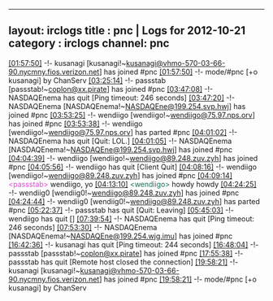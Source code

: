 
---
layout: irclogs
title : pnc | Logs for 2012-10-21
category : irclogs
channel: pnc
---
<a href="#01:57:50" name="01:57:50" class="time">[01:57:50]</a> -!- <span class="join">kusanagi</span> [kusanagi!~kusanagi@vhmo-570-03-66-90.nycmny.fios.verizon.net] has joined #pnc
<a href="#01:57:50" name="01:57:50" class="time">[01:57:50]</a> -!- mode/<span class="mode">#pnc</span> [+o kusanagi] by ChanServ
<a href="#03:25:14" name="03:25:14" class="time">[03:25:14]</a> -!- <span class="join">passstab</span> [passstab!~coplon@xx.pirate] has joined #pnc
<a href="#03:47:08" name="03:47:08" class="time">[03:47:08]</a> -!- <span class="quit">NASDAQEnema</span> has quit [Ping timeout: 246 seconds]
<a href="#03:47:20" name="03:47:20" class="time">[03:47:20]</a> -!- <span class="join">NASDAQEnema</span> [NASDAQEnema!~NASDAQEne@199.254.svp.hwj] has joined #pnc
<a href="#03:53:25" name="03:53:25" class="time">[03:53:25]</a> -!- <span class="join">wendiigo</span> [wendiigo!~wendiigo@75.97.nps.orv] has joined #pnc
<a href="#03:53:38" name="03:53:38" class="time">[03:53:38]</a> -!- <span class="part">wendiigo</span> [wendiigo!~wendiigo@75.97.nps.orv] has parted #pnc
<a href="#04:01:02" name="04:01:02" class="time">[04:01:02]</a> -!- <span class="quit">NASDAQEnema</span> has quit [Quit: LOL.]
<a href="#04:01:05" name="04:01:05" class="time">[04:01:05]</a> -!- <span class="join">NASDAQEnema</span> [NASDAQEnema!~NASDAQEne@199.254.svp.hwj] has joined #pnc
<a href="#04:04:39" name="04:04:39" class="time">[04:04:39]</a> -!- <span class="join">wendiigo</span> [wendiigo!~wendiigo@89.248.zuv.zyh] has joined #pnc
<a href="#04:05:56" name="04:05:56" class="time">[04:05:56]</a> -!- <span class="quit">wendiigo</span> has quit [Client Quit]
<a href="#04:08:16" name="04:08:16" class="time">[04:08:16]</a> -!- <span class="join">wendiigo</span> [wendiigo!~wendiigo@89.248.zuv.zyh] has joined #pnc
<a href="#04:09:14" name="04:09:14" class="time">[04:09:14]</a> <span class="person" style="color:#dc45d1">&lt;passstab&gt;</span> wendiigo, yo
<a href="#04:13:10" name="04:13:10" class="time">[04:13:10]</a> <span class="person" style="color:#167058">&lt;wendiigo&gt;</span> howdy howdy
<a href="#04:24:25" name="04:24:25" class="time">[04:24:25]</a> -!- <span class="join">wendiig0</span> [wendiig0!~wendiigo@89.248.zuv.zyh] has joined #pnc
<a href="#04:24:44" name="04:24:44" class="time">[04:24:44]</a> -!- <span class="part">wendiig0</span> [wendiig0!~wendiigo@89.248.zuv.zyh] has parted #pnc
<a href="#05:22:37" name="05:22:37" class="time">[05:22:37]</a> -!- <span class="quit">passstab</span> has quit [Quit: Leaving]
<a href="#05:45:03" name="05:45:03" class="time">[05:45:03]</a> -!- <span class="quit">wendiigo</span> has quit []
<a href="#07:39:54" name="07:39:54" class="time">[07:39:54]</a> -!- <span class="quit">NASDAQEnema</span> has quit [Ping timeout: 246 seconds]
<a href="#07:53:30" name="07:53:30" class="time">[07:53:30]</a> -!- <span class="join">NASDAQEnema</span> [NASDAQEnema!~NASDAQEne@199.254.wjg.imu] has joined #pnc
<a href="#16:42:36" name="16:42:36" class="time">[16:42:36]</a> -!- <span class="quit">kusanagi</span> has quit [Ping timeout: 244 seconds]
<a href="#16:48:04" name="16:48:04" class="time">[16:48:04]</a> -!- <span class="join">passstab</span> [passstab!~coplon@xx.pirate] has joined #pnc
<a href="#17:55:38" name="17:55:38" class="time">[17:55:38]</a> -!- <span class="quit">passstab</span> has quit [Remote host closed the connection]
<a href="#19:58:21" name="19:58:21" class="time">[19:58:21]</a> -!- <span class="join">kusanagi</span> [kusanagi!~kusanagi@vhmo-570-03-66-90.nycmny.fios.verizon.net] has joined #pnc
<a href="#19:58:21" name="19:58:21" class="time">[19:58:21]</a> -!- mode/<span class="mode">#pnc</span> [+o kusanagi] by ChanServ
<br />


